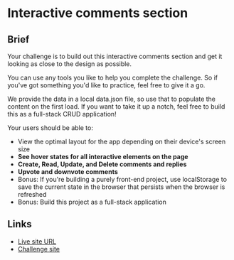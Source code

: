 <h1>Interactive comments section</h1>

<h2>Brief</h2>

Your challenge is to build out this interactive comments section and get it looking as close to the design as possible.

You can use any tools you like to help you complete the challenge. So if you've got something you'd like to practice, feel free to give it a go.

We provide the data in a local data.json file, so use that to populate the content on the first load. If you want to take it up a notch, feel free to build this as a full-stack CRUD application!

Your users should be able to:

<ul>
<li>View the optimal layout for the app depending on their device's screen size</li>
<li><b>See hover states for all interactive elements on the page</b></li>
<li><b>Create, Read, Update, and Delete comments and replies</b></li>
<li><b>Upvote and downvote comments</b></li>
<li>Bonus: If you're building a purely front-end project, use localStorage to save the current state in the browser that persists when the browser is refreshed</li>
<li>Bonus: Build this project as a full-stack application</li>
</ul>
  
<h2>Links</h2>

<ul>
  <li><a href="https://rainbow-brigadeiros-243101.netlify.app/">Live site URL</a></li>
  <li><a href="https://www.frontendmentor.io/challenges/interactive-comments-section-iG1RugEG9">Challenge site</a></li>
</ul>
